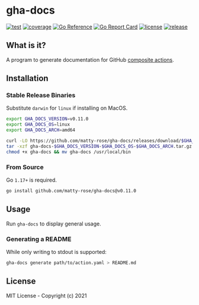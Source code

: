 # gha-docs

[![test](https://img.shields.io/github/workflow/status/matty-rose/gha-docs/Test%20GHA%20Docs)](https://github.com/matty-rose/gha-docs/actions/workflows/test.yaml)
[![coverage](https://img.shields.io/codecov/c/github/matty-rose/gha-docs)](https://codecov.io/gh/matty-rose/gha-docs)
[![Go Reference](https://pkg.go.dev/badge/github.com/matty-rose/gha-docs.svg)](https://pkg.go.dev/github.com/matty-rose/gha-docs)
[![Go Report Card](https://goreportcard.com/badge/github.com/matty-rose/gha-docs)](https://goreportcard.com/report/github.com/matty-rose/gha-docs)
[![license](https://img.shields.io/github/license/matty-rose/gha-docs)](https://github.com/matty-rose/gha-docs/blob/main/LICENSE)
[![release](https://img.shields.io/github/v/release/matty-rose/gha-docs)](https://github.com/matty-rose/gha-docs/releases)

## What is it?

A program to generate documentation for GitHub [composite actions](https://docs.github.com/en/actions/creating-actions/creating-a-composite-action).

## Installation

### Stable Release Binaries
Substitute `darwin` for `linux` if installing on MacOS.

```bash
export GHA_DOCS_VERSION=v0.11.0
export GHA_DOCS_OS=linux
export GHA_DOCS_ARCH=amd64

curl -LO https://github.com/matty-rose/gha-docs/releases/download/$GHA_DOCS_VERSION/gha-docs-$GHA_DOCS_VERSION-$GHA_DOCS_OS-$GHA_DOCS_ARCH.tar.gz
tar -xzf gha-docs-$GHA_DOCS_VERSION-$GHA_DOCS_OS-$GHA_DOCS_ARCH.tar.gz
chmod +x gha-docs && mv gha-docs /usr/local/bin
```

### From Source

Go `1.17+` is required.

```bash
go install github.com/matty-rose/gha-docs@v0.11.0
```

## Usage

Run `gha-docs` to display general usage.

### Generating a README
While only writing to stdout is supported:
```bash
gha-docs generate path/to/action.yaml > README.md
```

## License

MIT License - Copyright (c) 2021
